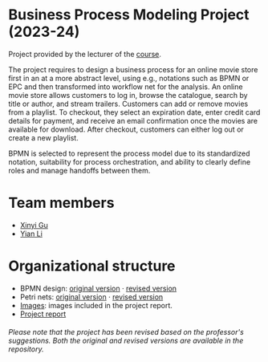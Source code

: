 # Business Process Modeling Project (2023-24)

Project provided by the lecturer of the [course](http://didawiki.cli.di.unipi.it/doku.php/magistraleinformaticaeconomia/mpb/start).

The project requires to design a business process for an online movie store first in an at a more abstract level, using e.g., notations such as BPMN or EPC and then transformed into workflow net for the analysis. 
An online movie store allows customers to log in, browse the catalogue, search by title or author, and stream trailers. Customers can add or remove movies from a playlist. To checkout, they select an expiration date, enter credit card details for payment, and receive an email confirmation once the movies are available for download. After checkout, customers can either log out or create a new playlist.

BPMN is selected to represent the process model due to its standardized notation, suitability for process orchestration, and ability to clearly define roles and manage handoffs between them. 



# Team members
- [Xinyi Gu](https://github.com/GU-XINYI)
- [Yian Li](https://github.com/Li-Yian)


# Organizational structure
- BPMN design: [original version](./bpmn/p42-movies-store.bpmn) · [revised version](./bpmn/p42-movies-store-revised.bpmn) 
- Petri nets: [original version](./petri/petri_net) · [revised version](./petri/petri_net_new) 
- [Images](./img): images included in the project report.
- [Project report](./p42-movie-store-BPM-report.pdf)

###### *_Please note that the project has been revised based on the professor's suggestions. Both the original and revised versions are available in the repository._*

